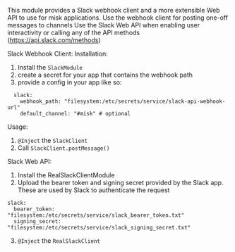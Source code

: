 This module provides a Slack webhook client and a more extensible Web API to use for misk applications.
Use the webhook client for posting one-off messages to channels
Use the Slack Web API when enabling user interactivity or calling any of the API methods (https://api.slack.com/methods)

Slack Webhook Client:
Installation:
1. Install the `SlackModule`
1. create a secret for your app that contains the webhook path
2. provide a config in your app like so:
```
  slack:
    webhook_path: "filesystem:/etc/secrets/service/slack-api-webhook-url"
    default_channel: "#misk" # optional
```

Usage:
1. `@Inject` the `SlackClient`
2. Call `SlackClient.postMessage()`


Slack Web API: 
1. Install the RealSlackClientModule
2. Upload the bearer token and signing secret provided by the Slack app. 
These are used by Slack to authenticate the request
```
slack:
  bearer_token: "filesystem:/etc/secrets/service/slack_bearer_token.txt"
  signing_secret: "filesystem:/etc/secrets/service/slack_signing_secret.txt"
```
3. `@Inject` the `RealSlackClient`
